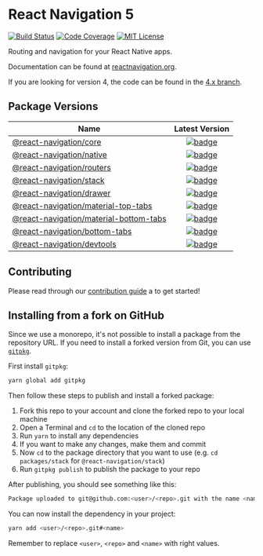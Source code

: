 # React Navigation 5

[![Build Status][build-badge]][build]
[![Code Coverage][coverage-badge]][coverage]
[![MIT License][license-badge]][license]

Routing and navigation for your React Native apps.

Documentation can be found at [reactnavigation.org](https://reactnavigation.org/).

If you are looking for version 4, the code can be found in the [4.x branch](https://github.com/react-navigation/react-navigation/tree/4.x).

## Package Versions

| Name                                                                     |                                                                               Latest Version                                                                                |
| ------------------------------------------------------------------------ | :-------------------------------------------------------------------------------------------------------------------------------------------------------------------------: |
| [@react-navigation/core](/packages/core)                                 |                 [![badge](https://img.shields.io/npm/v/@react-navigation/core.svg?style=flat-square)](https://www.npmjs.com/package/@react-navigation/core)                 |
| [@react-navigation/native](/packages/native)                             |               [![badge](https://img.shields.io/npm/v/@react-navigation/native.svg?style=flat-square)](https://www.npmjs.com/package/@react-navigation/native)               |
| [@react-navigation/routers](/packages/routers)                           |              [![badge](https://img.shields.io/npm/v/@react-navigation/routers.svg?style=flat-square)](https://www.npmjs.com/package/@react-navigation/routers)              |
| [@react-navigation/stack](/packages/stack)                               |                [![badge](https://img.shields.io/npm/v/@react-navigation/stack.svg?style=flat-square)](https://www.npmjs.com/package/@react-navigation/stack)                |
| [@react-navigation/drawer](/packages/drawer)                             |               [![badge](https://img.shields.io/npm/v/@react-navigation/drawer.svg?style=flat-square)](https://www.npmjs.com/package/@react-navigation/drawer)               |
| [@react-navigation/material-top-tabs](/packages/material-top-tabs)       |    [![badge](https://img.shields.io/npm/v/@react-navigation/material-top-tabs.svg?style=flat-square)](https://www.npmjs.com/package/@react-navigation/material-top-tabs)    |
| [@react-navigation/material-bottom-tabs](/packages/material-bottom-tabs) | [![badge](https://img.shields.io/npm/v/@react-navigation/material-bottom-tabs.svg?style=flat-square)](https://www.npmjs.com/package/@react-navigation/material-bottom-tabs) |
| [@react-navigation/bottom-tabs](/packages/bottom-tabs)                   |          [![badge](https://img.shields.io/npm/v/@react-navigation/bottom-tabs.svg?style=flat-square)](https://www.npmjs.com/package/@react-navigation/bottom-tabs)          |
| [@react-navigation/devtools](/packages/devtools)                         |             [![badge](https://img.shields.io/npm/v/@react-navigation/devtools.svg?style=flat-square)](https://www.npmjs.com/package/@react-navigation/devtools)             |

## Contributing

Please read through our [contribution guide](CONTRIBUTING.md) a to get started!

## Installing from a fork on GitHub

Since we use a monorepo, it's not possible to install a package from the repository URL. If you need to install a forked version from Git, you can use [`gitpkg`](https://github.com/ramasilveyra/gitpkg).

First install `gitpkg`:

```sh
yarn global add gitpkg
```

Then follow these steps to publish and install a forked package:

1. Fork this repo to your account and clone the forked repo to your local machine
1. Open a Terminal and `cd` to the location of the cloned repo
1. Run `yarn` to install any dependencies
1. If you want to make any changes, make them and commit
1. Now `cd` to the package directory that you want to use (e.g. `cd packages/stack` for `@react-navigation/stack`)
1. Run `gitpkg publish` to publish the package to your repo

After publishing, you should see something like this:

```sh
Package uploaded to git@github.com:<user>/<repo>.git with the name <name>
```

You can now install the dependency in your project:

```sh
yarn add <user>/<repo>.git#<name>
```

Remember to replace `<user>`, `<repo>` and `<name>` with right values.

<!-- badges -->

[build-badge]: https://img.shields.io/circleci/project/github/react-navigation/react-navigation/main.svg?style=flat-square
[build]: https://circleci.com/gh/react-navigation/react-navigation
[coverage-badge]: https://img.shields.io/codecov/c/github/react-navigation/react-navigation.svg?style=flat-square
[coverage]: https://codecov.io/github/react-navigation/react-navigation
[license-badge]: https://img.shields.io/npm/l/@react-navigation/core.svg?style=flat-square
[license]: https://opensource.org/licenses/MIT
